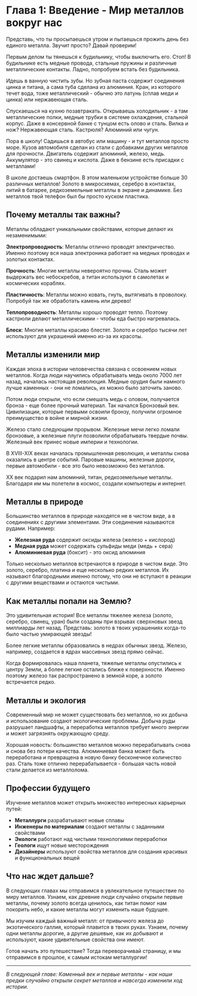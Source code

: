 # Глава 1: Введение - Мир металлов вокруг нас

Представь, что ты просыпаешься утром и пытаешься прожить день без единого металла. Звучит просто? Давай проверим!

Первым делом ты тянешься к будильнику, чтобы выключить его. Стоп! В будильнике есть медные провода, стальные пружины и различные металлические контакты. Ладно, попробуем встать без будильника.

Идешь в ванную чистить зубы. Но зубная паста содержит соединения цинка и титана, а сама туба сделана из алюминия. Кран, из которого течет вода, тоже металлический - обычно это латунь (сплав меди и цинка) или нержавеющая сталь.

Спускаешься на кухню позавтракать. Открываешь холодильник - а там металлические полки, медные трубки в системе охлаждения, стальной корпус. Даже в консервной банке с тунцом есть олово и сталь. Вилка и нож? Нержавеющая сталь. Кастрюля? Алюминий или чугун.

Пора в школу! Садишься в автобус или машину - и тут металлов просто море. Кузов автомобиля сделан из стали с добавками других металлов для прочности. Двигатель содержит алюминий, железо, медь. Аккумулятор - это свинец и кислота. Даже в бензине есть присадки с металлами!

В школе достаешь смартфон. В этом маленьком устройстве больше 30 различных металлов! Золото в микросхемах, серебро в контактах, литий в батарее, редкоземельные металлы в экране и динамике. Без металлов твой телефон был бы просто куском пластика.

## Почему металлы так важны?

Металлы обладают уникальными свойствами, которые делают их незаменимыми:

**Электропроводность**: Металлы отлично проводят электричество. Именно поэтому вся наша электроника работает на медных проводах и золотых контактах.

**Прочность**: Многие металлы невероятно прочны. Сталь может выдержать вес небоскребов, а титан используют в самолетах и космических кораблях.

**Пластичность**: Металлы можно ковать, гнуть, вытягивать в проволоку. Попробуй так же обработать камень или дерево!

**Теплопроводность**: Металлы хорошо проводят тепло. Поэтому кастрюли делают металлическими - чтобы еда быстро нагревалась.

**Блеск**: Многие металлы красиво блестят. Золото и серебро тысячи лет используют для украшений именно из-за их красоты.

## Металлы изменили мир

Каждая эпоха в истории человечества связана с освоением новых металлов. Когда люди научились обрабатывать медь около 7000 лет назад, началась настоящая революция. Медные орудия были намного лучше каменных - они не ломались, их можно было заточить заново.

Потом люди открыли, что если смешать медь с оловом, получается бронза - еще более прочный материал. Так начался Бронзовый век. Цивилизации, которые первыми освоили бронзу, получили огромное преимущество в войне и мирной жизни.

Железо стало следующим прорывом. Железные мечи легко ломали бронзовые, а железные плуги позволили обрабатывать твердые почвы. Железный век принес новые империи и технологии.

В XVIII-XIX веках началась промышленная революция, и металлы снова оказались в центре событий. Паровые машины, железные дороги, первые автомобили - все это было невозможно без металлов.

XX век подарил нам алюминий, титан, редкоземельные металлы. Благодаря им мы полетели в космос, создали компьютеры и интернет.

## Металлы в природе

Большинство металлов в природе находятся не в чистом виде, а в соединениях с другими элементами. Эти соединения называются рудами. Например:

- **Железная руда** содержит оксиды железа (железо + кислород)
- **Медная руда** может содержать сульфиды меди (медь + сера)
- **Алюминиевая руда** (боксит) - это оксид алюминия

Только несколько металлов встречаются в природе в чистом виде. Это золото, серебро, платина и еще несколько редких металлов. Их называют благородными именно потому, что они не вступают в реакции с другими веществами и остаются чистыми.

## Как металлы попали на Землю?

Это удивительная история! Все металлы тяжелее железа (золото, серебро, свинец, уран) были созданы при взрывах сверхновых звезд миллиарды лет назад. Представь: золото в твоих украшениях когда-то было частью умирающей звезды!

Более легкие металлы образовались в недрах обычных звезд. Железо, например, создается в ядрах массивных звезд прямо сейчас.

Когда формировалась наша планета, тяжелые металлы опустились к центру Земли, а более легкие остались ближе к поверхности. Именно поэтому железо так распространено в земной коре, а золото встречается редко.

## Металлы и экология

Современный мир не может существовать без металлов, но их добыча и использование создают экологические проблемы. Добыча руды разрушает ландшафты, а переработка металлов требует много энергии и может загрязнять окружающую среду.

Хорошая новость: большинство металлов можно перерабатывать снова и снова без потери качества. Алюминиевая банка может быть переработана и превращена в новую банку бесконечное количество раз. Сталь тоже отлично перерабатывается - большая часть новой стали делается из металлолома.

## Профессии будущего

Изучение металлов может открыть множество интересных карьерных путей:

- **Металлурги** разрабатывают новые сплавы
- **Инженеры по материалам** создают металлы с заданными свойствами
- **Экологи** работают над чистыми технологиями переработки
- **Геологи** ищут новые месторождения
- **Дизайнеры** используют свойства металлов для создания красивых и функциональных вещей

## Что нас ждет дальше?

В следующих главах мы отправимся в увлекательное путешествие по миру металлов. Узнаем, как древние люди случайно открыли первые металлы, почему золото всегда ценилось, как титан помог нам покорить небо, и какие металлы могут изменить наше будущее.

Мы изучим каждый важный металл: от привычного железа до экзотического галлия, который плавится в твоих руках. Узнаем, почему одни металлы дорогие, а другие дешевые, как их добывают и используют, какие удивительные свойства они имеют.

Готов начать это путешествие? Тогда переворачивай страницу, и мы отправимся в прошлое, к самым истокам металлургии!

---

*В следующей главе: Каменный век и первые металлы - как наши предки случайно открыли секрет металлов и навсегда изменили ход истории.*